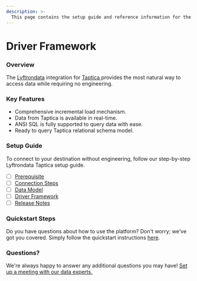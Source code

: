 ```yaml
---
description: >-
  This page contains the setup guide and reference information for the Taptica source connector.
---
```


# Driver Framework

### Overview

The [Lyftrondata](https://www.lyftrondata.com/) integration for [Taptica](https://www.lyftrondata.com/integration/taptica/)[ ](https://www.lyftrondata.com/integration/taptica/)provides the most natural way to access data while requiring no engineering.

### Key Features

* Comprehensive incremental load mechanism.
* Data from Taptica is available in real-time.&#x20;
* ANSI SQL is fully supported to query data with ease.
* Ready to query Taptica relational schema model.

### Setup Guide

To connect to your destination without engineering, follow our step-by-step Lyftrondata Taptica setup guide.

* [ ] [Prerequisite](../../marketing-analytics/taptica/prerequisite.md)
* [ ] [Connection Steps](../../marketing-analytics/taptica/connection-steps.md)
* [ ] [Data Model](../../marketing-analytics/taptica/data-model/)
* [ ] [Driver Framework](../../marketing-analytics/taptica/driver-framework/)
* [ ] [Release Notes](../../marketing-analytics/taptica/release-notes.md)

### Quickstart Steps

Do you have questions about how to use the platform? Don't worry; we've got you covered. Simply follow the quickstart instructions [here](../../../quickstart-steps.md).

### Questions? <a href="#questions" id="questions"></a>

We're always happy to answer any additional questions you may have! [Set up a meeting with our data experts.](https://www.lyftrondata.com/book-a-meeting/)


